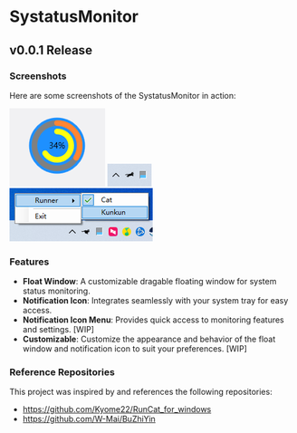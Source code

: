 # SystatusMonitor

## v0.0.1 Release

### Screenshots
Here are some screenshots of the SystatusMonitor in action:

[![Float Window](https://github.com/Wonderland6627/SystatusMonitor/blob/master/mdres/floatwindow.png)](https://github.com/Wonderland6627/SystatusMonitor/blob/master/mdres/floatwindow.png)
[![Notification Icon](https://github.com/Wonderland6627/SystatusMonitor/blob/master/mdres/notifyicon.png)](https://github.com/Wonderland6627/SystatusMonitor/blob/master/mdres/notifyicon.png)
[![Notification Icon Menu](https://github.com/Wonderland6627/SystatusMonitor/blob/master/mdres/notifyicon_menu.png)](https://github.com/Wonderland6627/SystatusMonitor/blob/master/mdres/notifyicon_menu.png)

### Features
- **Float Window**: A customizable dragable floating window for system status monitoring.
- **Notification Icon**: Integrates seamlessly with your system tray for easy access.
- **Notification Icon Menu**: Provides quick access to monitoring features and settings. [WIP]
- **Customizable**: Customize the appearance and behavior of the float window and notification icon to suit your preferences. [WIP]

### Reference Repositories
This project was inspired by and references the following repositories:

- https://github.com/Kyome22/RunCat_for_windows
- https://github.com/W-Mai/BuZhiYin
